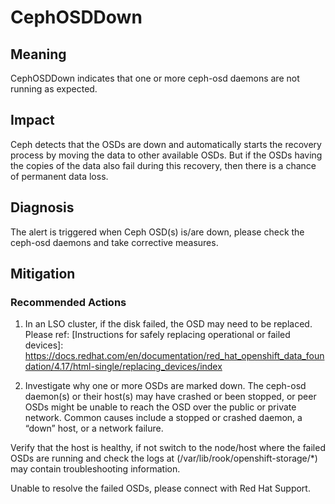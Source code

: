 # CephOSDDown

## Meaning

CephOSDDown indicates that one or more ceph-osd daemons are not running as expected.

## Impact

Ceph detects that the OSDs are down and automatically starts the recovery
process by moving the data to other available OSDs. But if the OSDs having
the copies of the data also fail during this recovery, then there is a
chance of permanent data loss.

## Diagnosis

The alert is triggered when Ceph OSD(s) is/are down,
please check the ceph-osd daemons and take corrective measures.

## Mitigation

### Recommended Actions

1. In an LSO cluster, if the disk failed, the OSD may need to be replaced.
Please ref:
[Instructions for safely replacing operational or failed devices]:
  https://docs.redhat.com/en/documentation/red_hat_openshift_data_foundation/4.17/html-single/replacing_devices/index

2. Investigate why one or more OSDs are marked down. The ceph-osd daemon(s)
or their host(s) may have crashed or been stopped, or peer OSDs might be
unable to reach the OSD over the public or private network. Common causes
include a stopped or crashed daemon, a “down” host, or a network failure.

Verify that the host is healthy, if not switch to the node/host where the
failed OSDs are running and check the logs at
(/var/lib/rook/openshift-storage/*) may contain troubleshooting information.

Unable to resolve the failed OSDs, please connect with Red Hat Support.
